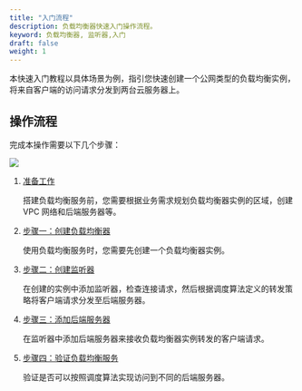 ```yaml
---
title: "入门流程"
description: 负载均衡器快速入门操作流程。
keyword: 负载均衡器, 监听器,入门
draft: false
weight: 1
---
```


本快速入门教程以具体场景为例，指引您快速创建一个公网类型的负载均衡实例，将来自客户端的访问请求分发到两台云服务器上。

<!--可以补充一个场景图,参考 https://support.huaweicloud.com/qs-elb/elb_qs_0001.html -->

## 操作流程

完成本操作需要以下几个步骤：

![](../../_images/qs_process_1.svg)

1. [准备工作](../qs_prepare/)

   搭建负载均衡服务前，您需要根据业务需求规划负载均衡器实例的区域，创建 VPC 网络和后端服务器等。

2. [步骤一：创建负载均衡器](../lb_http_qs/#步骤一创建负载均衡器)

   使用负载均衡服务时，您需要先创建一个负载均衡器实例。

3. [步骤二：创建监听器](../lb_http_qs/#步骤二创建监听器)

   在创建的实例中添加监听器，检查连接请求，然后根据调度算法定义的转发策略将客户端请求分发至后端服务器。

4. [步骤三：添加后端服务器](../lb_http_qs/#步骤三添加后端服务器)

   在监听器中添加后端服务器来接收负载均衡器实例转发的客户端请求。

5. [步骤四：验证负载均衡服务](../lb_http_qs/#步骤四验证负载均衡服务)

   验证是否可以按照调度算法实现访问到不同的后端服务器。

